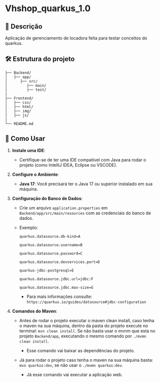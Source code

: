 # Vhshop_quarkus_1.0

## 🌟 Descrição
Aplicação de gerenciamento de locadora feita para testar conceitos do quarkus. 

## 🛠️ Estrutura do projeto 
```plaintext
├── Backend/                 
│   ├── app/
│      ├── src/
│         ├── main/
│         ├── test/
|
├── Frontend/
│   ├── css/
│   ├── html/
│   ├── img/
│   ├── js/
|
└── README.md 
```

## 🚀 Como Usar
1. **Instale uma IDE**:
   - Certifique-se de ter uma IDE compatível com Java para rodar o projeto (como IntelliJ IDEA, Eclipse ou VSCODE).

2. **Configure o Ambiente**:
   - **Java 17**: Você precisará ter o Java 17 ou superior instalado em sua máquina.

3. **Configuração do Banco de Dados**:
   - Crie um arquivo `application.properties` em `Backend/app/src/main/resources` com as credenciais do banco de dados.
   - Exemplo:  

        `quarkus.datasource.db-kind=A`  

        `quarkus.datasource.username=B`
     
        `quarkus.datasource.password=C`
     
        `quarkus.datasource.devservices.port=D`
         
        `quarkus-jdbc-postgresql=E`
     
        `quarkus.datasource.jdbc.url=jdbc:F`
             
        `quarkus.datasource.jdbc.max-size=G`

     - Para mais informações consulte: `https://quarkus.io/guides/datasource#jdbc-configuration` 

4. **Comandos do Maven**:
   - Antes de rodar o projeto executar o maven clean install, caso tenha o maven na sua máquina, dentro da pasta do projeto execute no terminal: `mvn clean install`. Se não  basta usar o mvnm que esta no projeto `Backend/app`, executando o mesmo comando por `./mvmn clean install`.
     - Esse comando vai baixar as dependências do projeto.
       
   - Já para rodar o projeto caso tenha o maven na sua máquina basta: `mvn quarkus:dev`, se não usar o `./mvmn quarkus:dev`.
     - Já esse comando vai executar a aplicação web.
     
